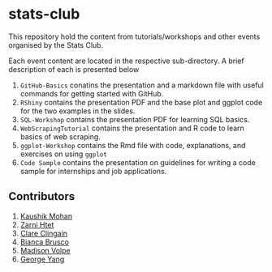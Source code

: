 # stats-club
This repository hold the content from tutorials/workshops and other events organised by the Stats Club.

Each event content are located in the respective sub-directory. A brief description of each is presented below

1. `GitHub-Basics` conatins the presentation and a markdown file with useful commands for getting started with GitHub.
2. `RShiny` contains the presentation PDF and the base plot and ggplot code for the two examples in the slides.
3. `SQL-Workshop` contains the presentation PDF for learning SQL basics. 
4. `WebScrapingTutorial` contains the presentation and R code to learn basics of web scraping.
5. `ggplot-Workshop` contains the Rmd file with code, explanations, and exercises on using `ggplot`
6. `Code Sample` contains the presentation on guidelines for writing a code sample for internships and job applications.

## Contributors
1. [Kaushik Mohan](https://github.com/kaushik12/)
2. [Zarni Htet](https://github.com/ZarniHtet13)
3. [Clare Clingain](https://github.com/CClingain)
4. [Bianca Brusco](https://github.com/biabbiassago)
5. [Madison Volpe](https://github.com/madisonvolpe)
6. [George Yang](https://github.com/georgemag121/)
